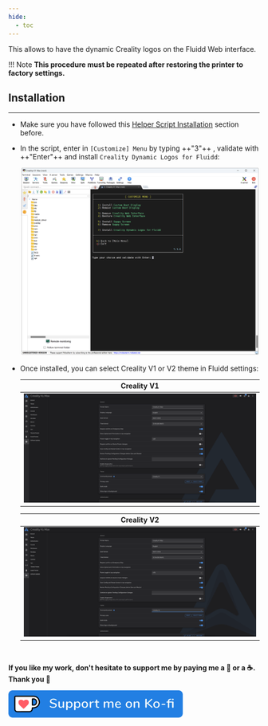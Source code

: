 ```yaml
---
hide:
  - toc
---
```

This allows to have the dynamic Creality logos on the Fluidd Web interface.

!!! Note
    **This procedure must be repeated after restoring the printer to factory settings.**


## Installation
<hr>

- Make sure you have followed this <a href="../../helper-script/helper-script-installation">Helper Script Installation</a> section before.

- In the script, enter in `[Customize] Menu` by typing ++"3"++ , validate with ++"Enter"++ and install `Creality Dynamic Logos for Fluidd`:

    <img width="900" src="../../assets/img/Creality-Helper-Script/Customize_Menu.png">

- Once installed, you can select Creality V1 or V2 theme in Fluidd settings:

  | Creality V1 |
  | :---------: |
  | <img src="../../assets/img/Dynamic-Logos/logo_v1.png"> |

  | Creality V2 |
  | :---------: |
  | <img src="../../assets/img/Dynamic-Logos/logo_v2.png"> |

<br />

**If you like my work, don't hesitate to support me by paying me a 🍺 or a ☕. Thank you 🙂**

<a href="https://ko-fi.com/guilouz" target="_blank"><img width="350" src="../../assets/img/home/Ko-fi.png"></a>
